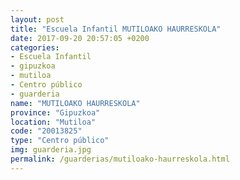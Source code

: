 ```yaml
---
layout: post
title: "Escuela Infantil MUTILOAKO HAURRESKOLA"
date: 2017-09-20 20:57:05 +0200
categories:
- Escuela Infantil
- gipuzkoa
- mutiloa
- Centro público
- guarderia
name: "MUTILOAKO HAURRESKOLA"
province: "Gipuzkoa"
location: "Mutiloa"
code: "20013825"
type: "Centro público"
img: guarderia.jpg
permalink: /guarderias/mutiloako-haurreskola.html
---
```

